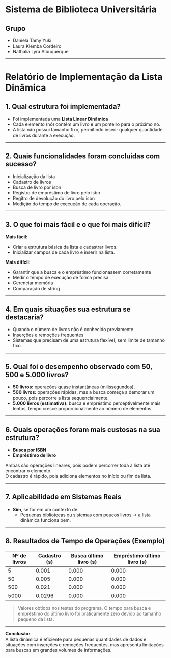 # Sistema de Biblioteca Universitária

## Grupo
- Daniela Tamy Yuki  
- Laura Klemba Cordeiro  
- Nathalia Lyra Albuquerque  

---

# Relatório de Implementação da Lista Dinâmica

## 1. Qual estrutura foi implementada?
- Foi implementada uma **Lista Linear Dinâmica**  
- Cada elemento (nó) contém um livro e um ponteiro para o próximo nó.  
- A lista não possui tamanho fixo, permitindo inserir qualquer quantidade de livros durante a execução.

---

## 2. Quais funcionalidades foram concluídas com sucesso?
- Inicialização da lista 
- Cadastro de livros 
- Busca de livro por isbn
- Registro de empréstimo de livro pelo isbn
- Regitro de devolução do livro pelo isbn 
- Medição do tempo de execução de cada operação.

---

## 3. O que foi mais fácil e o que foi mais difícil?
**Mais fácil:**  
- Criar a estrutura básica da lista e cadastrar livros.  
- Inicializar campos de cada livro e inserir na lista.

**Mais difícil:**  
- Garantir que a busca e o empréstimo funcionassem corretamente 
- Medir o tempo de execução de forma precisa 
- Gerenciar memória
- Comparação de string

---

## 4. Em quais situações sua estrutura se destacaria?
- Quando o número de livros não é conhecido previamente
- Inserções e remoções frequentes
- Sistemas que precisam de uma estrutura flexível, sem limite de tamanho fixo.

---

## 5. Qual foi o desempenho observado com 50, 500 e 5.000 livros?
- **50 livros:** operações quase instantâneas (milissegundos).  
- **500 livros:** operações rápidas, mas a busca começa a demorar um pouco, pois percorre a lista sequencialmente.  
- **5.000 livros (estimativa):** busca e empréstimo perceptivelmente mais lentos, tempo cresce proporcionalmente ao número de elementos

---

## 6. Quais operações foram mais custosas na sua estrutura?
- **Busca por ISBN**  
- **Empréstimo de livro**  

Ambas são operações lineares, pois podem percorrer toda a lista até encontrar o elemento.  
O cadastro é rápido, pois adiciona elementos no início ou fim da lista.

---

## 7. Aplicabilidade em Sistemas Reais
- **Sim**, se for em um contexto de:
  - Pequenas bibliotecas ou sistemas com poucos livros → a lista dinâmica funciona bem.  


---

## 8. Resultados de Tempo de Operações (Exemplo)
| Nº de livros | Cadastro (s) | Busca último livro (s) | Empréstimo último livro (s) |
|--------------|--------------|-----------------------|-----------------------------|
| 5            | 0.001        | 0.000                 | 0.000                       |
| 50           | 0.005        | 0.000                 | 0.000                       |
| 500          | 0.021        | 0.000                 | 0.000                       |
| 5000         | 0.0296       | 0.000                 | 0.000                       |
> Valores obtidos nos testes do programa. O tempo para busca e empréstimo do último livro foi praticamente zero devido ao tamanho pequeno da lista.

---

**Conclusão:**  
A lista dinâmica é eficiente para pequenas quantidades de dados e situações com inserções e remoções frequentes, mas apresenta limitações para buscas em grandes volumes de informações.
